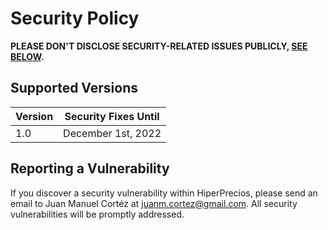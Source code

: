 # Security Policy

**PLEASE DON'T DISCLOSE SECURITY-RELATED ISSUES PUBLICLY, [SEE BELOW](#reporting-a-vulnerability).**

## Supported Versions

Version | Security Fixes Until
--- | ---
1.0 | December 1st, 2022

## Reporting a Vulnerability

If you discover a security vulnerability within HiperPrecios, please send an email to Juan Manuel Cortéz at juanm.cortez@gmail.com. All security vulnerabilities will be promptly addressed.
